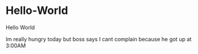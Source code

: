 # Hello-World
Hello World



Im really hungry today but boss says I cant complain because he got up at 3:00AM
